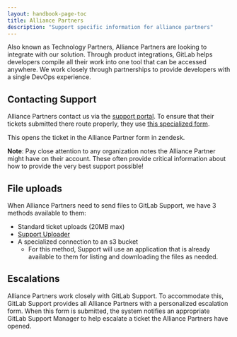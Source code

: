 ```yaml
---
layout: handbook-page-toc
title: Alliance Partners
description: "Support specific information for alliance partners"
---
```


Also known as Technology Partners, Alliance Partners are looking to integrate
with our solution. Through product integrations, GitLab helps developers
compile all their work into one tool that can be accessed anywhere. We work
closely through partnerships to provide developers with a single DevOps
experience.

## Contacting Support

Alliance Partners contact us via the
[support portal](https://support.gitlab.com). To ensure that their tickets
submitted there route properly, they use
[this specialized form](https://support.gitlab.com/hc/en-us/requests/new?ticket_form_id=360001172559).

This opens the ticket in the Alliance Partner form in zendesk.

**Note**: Pay close attention to any organization notes the Alliance Partner
might have on their account. These often provide critical information about how
to provide the very best support possible!

## File uploads

When Alliance Partners need to send files to GitLab Support, we have 3
methods available to them:

* Standard ticket uploads (20MB max)
* [Support Uploader](https://about.gitlab.com/support/providing-large-files.html#support-uploader)
* A specialized connection to an s3 bucket
  * For this method, Support will use an application that is already
    available to them for listing and downloading the files as needed.

## Escalations

Alliance Partners work closely with GitLab Support. To accommodate this, GitLab
Support provides all Alliance Partners with a personalized escalation form. When this
form is submitted, the system notifies an appropriate GitLab Support Manager
to help escalate a ticket the Alliance Partners have opened.

